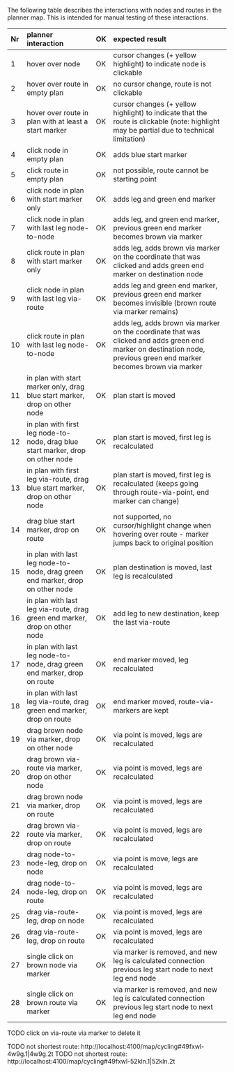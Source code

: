 The following table describes the interactions with nodes and routes in the planner map. 
This is intended for manual testing of these interactions. 

|Nr|planner interaction|OK|expected result
|:---|:---|:---|:---
|1|hover over node|OK|cursor changes (+ yellow highlight) to indicate node is clickable
|2|hover over route in empty plan|OK|no cursor change, route is not clickable
|3|hover over route in plan with at least a start marker|OK|cursor changes (+ yellow highlight) to indicate that the route is clickable (note: highlight may be partial due to technical limitation)
|4|click node in empty plan|OK|adds blue start marker
|5|click route in empty plan|OK|not possible, route cannot be starting point
|6|click node in plan with start marker only|OK|adds leg and green end marker
|7|click node in plan with last leg node-to-node|OK|adds leg, and green end marker, previous green end marker becomes brown via marker
|8|click route in plan with start marker only|OK|adds leg, adds brown via marker on the coordinate that was clicked and adds green end marker on destination node
|9|click node in plan with last leg via-route|OK|adds leg and green end marker, previous green end marker becomes invisible (brown route via marker remains)
|10|click route in plan with last leg node-to-node|OK|adds leg, adds brown via marker on the coordinate that was clicked and adds green end marker on destination node, previous green end marker becomes brown via marker
|11|in plan with start marker only, drag blue start marker, drop on other node|OK|plan start is moved
|12|in plan with first leg node-to-node, drag blue start marker, drop on other node|OK|plan start is moved, first leg is recalculated
|13|in plan with first leg via-route, drag blue start marker, drop on other node|OK|plan start is moved, first leg is recalculated (keeps going through route-via-point, end marker can change)
|14|drag blue start marker, drop on route|OK|not supported, no cursor/highlight change when hovering over route - marker jumps back to original position
|15|in plan with last leg node-to-node, drag green end marker, drop on other node|OK|plan destination is moved, last leg is recalculated
|16|in plan with last leg via-route, drag green end marker, drop on other node|OK|add leg to new destination, keep the last via-route
|17|in plan with last leg node-to-node, drag green end marker, drop on route|OK|end marker moved, leg recalculated
|18|in plan with last leg via-route, drag green end marker, drop on route|OK|end marker moved, route-via-markers are kept
|19|drag brown node via marker, drop on other node|OK|via point is moved, legs are recalculated
|20|drag brown via-route via marker, drop on other node|OK|via point is moved, legs are recalculated
|21|drag brown node via marker, drop on route|OK|via point is moved, legs are recalculated
|22|drag brown via-route via marker, drop on route|OK|via point is moved, legs are recalculated
|23|drag node-to-node-leg, drop on node|OK|via point is move, legs are recalculated
|24|drag node-to-node-leg, drop on route|OK|via point is moved, legs are recalculated
|25|drag via-route-leg, drop on node|OK|via point is moved, legs are recalculated
|26|drag via-route-leg, drop on route|OK|via point is moved, legs are recalculated
|27|single click on brown node via marker|OK|via marker is removed, and new leg is calculated connection previous leg start node to next leg end node
|28|single click on brown route via marker|OK|via marker is removed, and new leg is calculated connection previous leg start node to next leg end node

TODO click on via-route via marker to delete it

TODO not shortest route: http://localhost:4100/map/cycling#49fxwl-4w9g.1|4w9g.2t
TODO not shortest route: http://localhost:4100/map/cycling#49fxwl-52kln.1|52kln.2t

